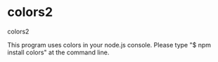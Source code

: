 colors2
=======

colors2

This program uses colors in your node.js console. Please type "$ npm install colors" at the command line.
